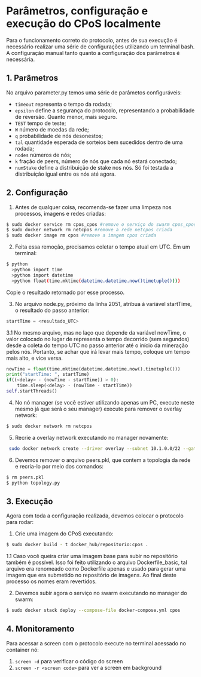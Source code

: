 # Parâmetros, configuração e execução do CPoS localmente

Para o funcionamento correto do protocolo, antes de sua execução é necessário realizar uma série de configurações utilizando um terminal bash. A configuração manual tanto quanto a configuração dos parâmetros é necessária.

## 1. Parâmetros
No arquivo parameter.py temos uma série de parâmetos configuráveis:
- `timeout` representa o tempo da rodada;
- `epsilon` define a segurança do protocolo, representando a probabilidade de reversão. Quanto menor, mais seguro.
- `TEST` tempo de teste;
- `W` número de moedas da rede;
- `q` probabilidade de nós desonestos;
- `tal` quantidade esperada de sorteios bem sucedidos dentro de uma rodada;
- `nodes` números de nós;
- `k` fração de peers, número de nós que cada nó estará conectado;
- `numStake` define a distribuição de stake nos nós. Só foi testada a distribuição igual entre os nós até agora.
## 2. Configuração
1. Antes de qualquer coisa, recomenda-se fazer uma limpeza nos processos, imagens e redes criadas:

```bash
$ sudo docker service rm cpos_cpos #remove o serviço do swarm cpos_cpos
$ sudo docker network rm netcpos #remove a rede netcpos criada
$ sudo docker image rm cpos #remove a imagem cpos criada
```

2. Feita essa remoção, precisamos coletar o tempo atual em UTC. Em um terminal:
```bash
$ python
  >python import time
  >python import datetime
  >python float(time.mktime(datetime.datetime.now()timetuple())))
```
Copie o resultado retornado por esse processo.

3. No arquivo node.py, próximo da linha 2051, atribua à variável startTime, o resultado do passo anterior:
```python
startTime = <resultado_UTC>
```

3.1 No mesmo arquivo, mas no laço que depende da variável nowTime, o valor colocado no lugar de <delay> representa o tempo decorrido (sem segundos) desde a coleta do tempo UTC no passo anterior até o início da mineração pelos nós. Portanto, se achar que irá levar mais tempo, coloque um tempo mais alto, e vice versa.
  
```python
nowTime = float(time.mktime(datetime.datetime.now().timetuple()))
print("startTime: ", startTime)        
if((<delay> - (nowTime - startTime)) > 0):
    time.sleep(<delay> - (nowTime - startTime))
self.startThreads()
```

4. No nó manager (se você estiver utilizando apenas um PC, execute neste mesmo já que será o seu manager) execute para remover o overlay network:
```bash
$ sudo docker network rm netcpos
```

5. Recrie a overlay network executando no manager novamente:
```bash
 sudo docker network create --driver overlay --subnet 10.1.0.0/22 --gateway 10.1.0.1 netcpos
```
6. Devemos remover o arquivo peers.pkl, que contem a topologia da rede e recria-lo por meio dos comandos:
```bash
$ rm peers.pkl
$ python topology.py
```
## 3. Execução

Agora com toda a configuração realizada, devemos colocar o protocolo para rodar: 
  
1. Crie uma imagem do CPoS executando:
```bash
$ sudo docker build - t docker_hub/repositorio:cpos .
```
1.1 Caso você queira criar uma imagem base para subir no repositório também é possível. Isso foi feito utilizando o arquivo Dockerfile_basic, tal arquivo era renomeado como Dockerfile apenas e usado para gerar uma imagem que era submetido no repositório de imagens. Ao final deste processo os nomes eram revertidos.
  
2. Devemos subir agora o serviço no swarm executando no manager do swarm:
```bash
$ sudo docker stack deploy --compose-file docker-compose.yml cpos
```

## 4. Monitoramento
  
Para acessar a screen com o protocolo execute no terminal acessado no container nó:

  1.  `screen -d` para verificar o código do screen
  2.  `screen -r <screen code>` para  ver a screen em background


